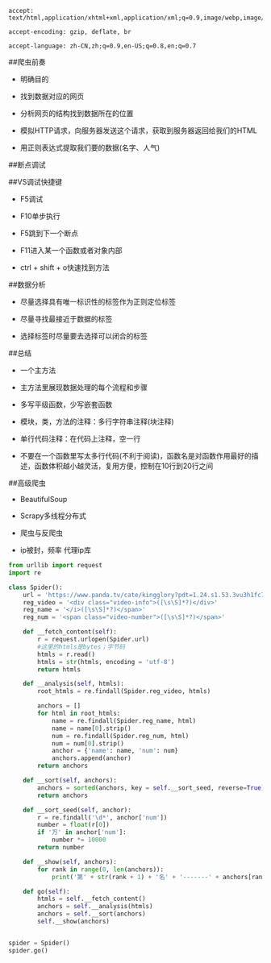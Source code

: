 ```
accept: text/html,application/xhtml+xml,application/xml;q=0.9,image/webp,image/apng,*/*;q=0.8

accept-encoding: gzip, deflate, br

accept-language: zh-CN,zh;q=0.9,en-US;q=0.8,en;q=0.7
```




##爬虫前奏

- 明确目的

- 找到数据对应的网页

- 分析网页的结构找到数据所在的位置



- 模拟HTTP请求，向服务器发送这个请求，获取到服务器返回给我们的HTML

- 用正则表达式提取我们要的数据(名字、人气)





##断点调试






##VS调试快捷键

- F5调试

- F10单步执行

- F5跳到下一个断点

- F11进入某一个函数或者对象内部

- ctrl + shift + o快速找到方法





##数据分析

- 尽量选择具有唯一标识性的标签作为正则定位标签

- 尽量寻找最接近于数据的标签

- 选择标签时尽量要去选择可以闭合的标签





##总结

- 一个主方法

- 主方法里展现数据处理的每个流程和步骤

- 多写平级函数，少写嵌套函数

- 模块，类，方法的注释：多行字符串注释(块注释)

- 单行代码注释：在代码上注释，空一行

-  不要在一个函数里写太多行代码(不利于阅读)，函数名是对函数作用最好的描述，函数体积越小越灵活，复用方便，控制在10行到20行之间





##高级爬虫

- BeautifulSoup

- Scrapy多线程分布式

- 爬虫与反爬虫

- ip被封，频率    代理ip库



```py
from urllib import request
import re

class Spider():
    url = 'https://www.panda.tv/cate/kingglory?pdt=1.24.s1.53.3vu3h1fc7ou'
    reg_video = '<div class="video-info">([\s\S]*?)</div>'
    reg_name = '</i>([\s\S]*?)</span>'
    reg_num = '<span class="video-number">([\s\S]*?)</span>'

    def __fetch_content(self):
        r = request.urlopen(Spider.url)
        #这里的htmls是bytes；字节码
        htmls = r.read()
        htmls = str(htmls, encoding = 'utf-8')
        return htmls

    def __analysis(self, htmls):
        root_htmls = re.findall(Spider.reg_video, htmls)

        anchors = []
        for html in root_htmls:
            name = re.findall(Spider.reg_name, html)
            name = name[0].strip()
            num = re.findall(Spider.reg_num, html)
            num = num[0].strip()
            anchor = {'name': name, 'num': num}
            anchors.append(anchor)
        return anchors

    def __sort(self, anchors):
        anchors = sorted(anchors, key = self.__sort_seed, reverse=True)
        return anchors

    def __sort_seed(self, anchor):
        r = re.findall('\d*', anchor['num'])
        number = float(r[0])
        if '万' in anchor['num']:
            number *= 10000
        return number

    def __show(self, anchors):
        for rank in range(0, len(anchors)):
            print('第' + str(rank + 1) + '名' + '-------' + anchors[rank]['name'] + '-------' + anchors[rank]['num'])

    def go(self):
        htmls = self.__fetch_content()
        anchors = self.__analysis(htmls)
        anchors = self.__sort(anchors)
        self.__show(anchors)


spider = Spider()
spider.go()

```









